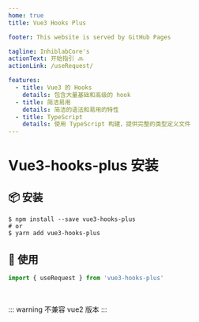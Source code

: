 ```yaml
---
home: true
title: Vue3 Hooks Plus

footer: This website is served by GitHub Pages

tagline: InhiblabCore's
actionText: 开始指引 🔜
actionLink: /useRequest/

features:
  - title: Vue3 的 Hooks
    details: 包含大量基础和高级的 hook
  - title: 简洁易用
    details: 简洁的语法和易用的特性
  - title: TypeScript
    details: 使用 TypeScript 构建，提供完整的类型定义文件
---
```

<script setup>
import Home from '/@theme/components/Home.vue'
</script>

<Home />


# Vue3-hooks-plus 安装

## 📦 安装

```
$ npm install --save vue3-hooks-plus
# or
$ yarn add vue3-hooks-plus
```

## 🔨 使用

```typescript
import { useRequest } from 'vue3-hooks-plus'
```

<br />

::: warning
不兼容 vue2 版本
:::
